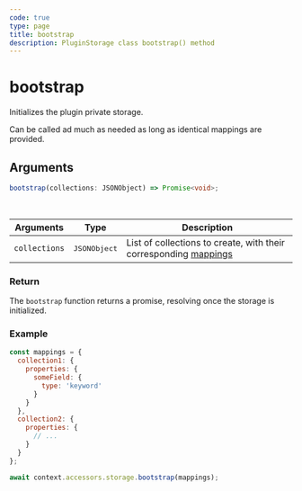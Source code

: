 ```yaml
---
code: true
type: page
title: bootstrap
description: PluginStorage class bootstrap() method
---
```


# bootstrap

Initializes the plugin private storage.

Can be called ad much as needed as long as identical mappings are provided.


## Arguments

```ts
bootstrap(collections: JSONObject) => Promise<void>;
```

<br/>

| Arguments     | Type              | Description                                                                                                                        |
| ------------- | ----------------- | ---------------------------------------------------------------------------------------------------------------------------------- |
| `collections` | <pre>JSONObject</pre> | List of collections to create, with their corresponding [mappings](/core/2/guides/main-concepts/2-data-storage#collection-mappings) |

### Return

The `bootstrap` function returns a promise, resolving once the storage is initialized.

### Example

```js
const mappings = {
  collection1: {
    properties: {
      someField: {
        type: 'keyword'
      }
    }
  },
  collection2: {
    properties: {
      // ...
    }
  }
};

await context.accessors.storage.bootstrap(mappings);
```
